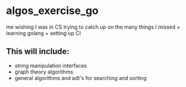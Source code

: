 # algos_exercise_go
me wishing I was in CS trying to catch up on the many things I missed + learning golang + setting up CI


This will include:
------------------
- string manipulation interfaces
- graph theory algorithms
- general algorithms and adt's for searching and sorting
